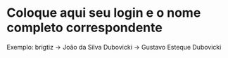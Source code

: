 # Coloque aqui seu login e o nome completo correspondente

Exemplo: brigtiz -> João da Silva
Dubovicki -> Gustavo Esteque Dubovicki
